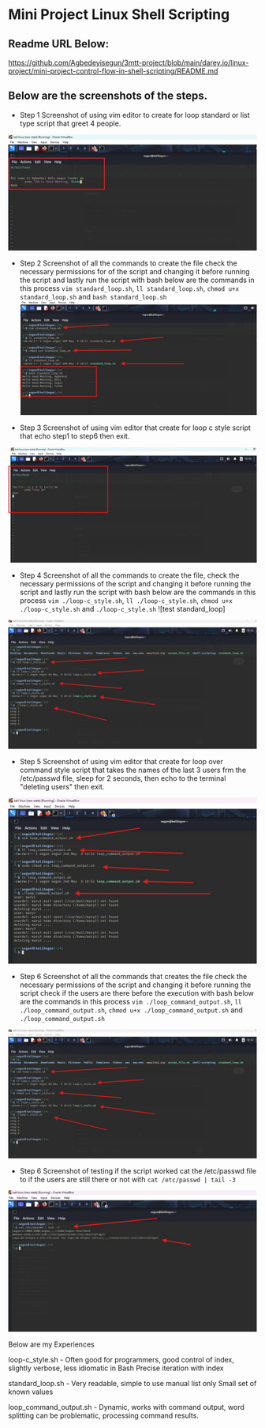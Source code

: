 #   Mini Project Linux Shell Scripting 


## Readme URL Below: 

https://github.com/Agbedeyisegun/3mtt-project/blob/main/darey.io/linux-project/mini-project-control-flow-in-shell-scripting/README.md

## Below are the screenshots of the steps.



- Step 1 
Screenshot of using vim editor to create for loop standard or list type script that greet 4 people.

![standard_forLoop](img/step1-standard-loop-vim.jpg)




- Step 2 
Screenshot of all the commands to create the file check the necessary permissions for of the script and  changing it before running the script and lastly  run the script with bash below are the commands in this process
`vim standard_loop.sh`, `ll standard_loop.sh`, `chmod u+x standard_loop.sh` and `bash standard_loop.sh`
![test standard_loop](img/step2-standard-loop-chmod-vim.jpg)



- Step 3 
Screenshot of using vim editor that create for loop c style script that echo step1 to step6 then exit.

![c_style_forLoop](img/step3-c-style-vim.jpg)



- Step 4 
Screenshot of all the commands to create the file, check the necessary permissions of the script and  changing it before running the script and lastly  run the script with bash below are the commands in this process
`vim ./loop-c_style.sh`, `ll ./loop-c_style.sh`, `chmod u+x ./loop-c_style.sh` and `./loop-c_style.sh`
![test standard_loop]

![c_style_forLoop](img/step4-c-style-chmod-ll-test.jpg)





- Step 5 
Screenshot of using vim editor that create for loop over command style script that takes the names of the last 3 users frm the /etc/passwd file, sleep for 2 seconds, then echo to the terminal "deleting users" then exit.

![Loop command output creation](img/step5-loop-command-chmod-bash-ll.jpg)




- Step 6 
Screenshot of all the commands that creates the file check the necessary permissions of the script and  changing it before running the script check if the users are there before the execution with bash below are the commands in this process
`vim ./loop_command_output.sh`, `ll ./loop_command_output.sh`, `chmod u+x ./loop_command_output.sh` and `./loop_command_output.sh`

![loop command output](img/step4-c-style-chmod-ll-test.jpg)




- Step 6 
Screenshot of testing if the script worked cat the /etc/passwd file to if the users are still there or not with `cat /etc/passwd | tail -3`

![confirm standard_loop](img/step7-loop-command-cat.jpg)



Below are my Experiences 

loop-c_style.sh - Often good for programmers, good control of index, slightly verbose, less idiomatic in Bash Precise iteration with index

standard_loop.sh - Very readable, simple to use manual list only Small set of known values

loop_command_output.sh - Dynamic, works with command output, word splitting can be problematic, processing command results.


